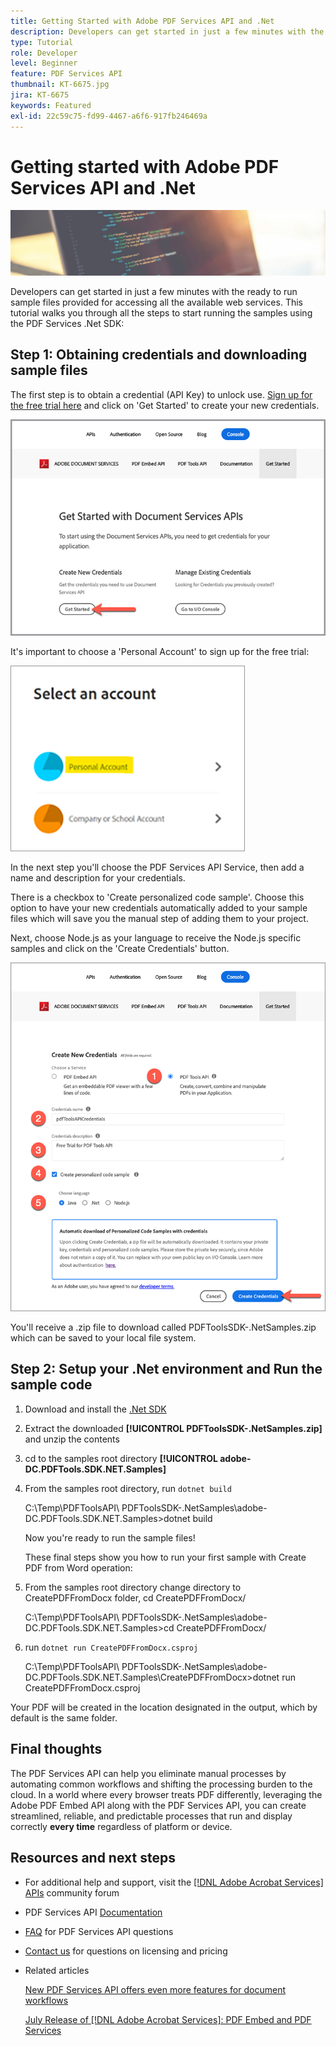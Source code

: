 ```yaml
---
title: Getting Started with Adobe PDF Services API and .Net
description: Developers can get started in just a few minutes with the ready to run sample files provided for accessing all the available web services
type: Tutorial
role: Developer
level: Beginner
feature: PDF Services API
thumbnail: KT-6675.jpg
jira: KT-6675
keywords: Featured
exl-id: 22c59c75-fd99-4467-a6f6-917fb246469a
---
```

# Getting started with Adobe PDF Services API and .Net

![Create PDF Hero Image](assets/GettingStartedJava_hero.jpg)

Developers can get started in just a few minutes with the ready to run sample files provided for accessing all the available web services. This tutorial walks you through all the steps to start running the samples using the PDF Services .Net SDK:

## Step 1: Obtaining credentials and downloading sample files

The first step is to obtain a credential (API Key) to unlock use. [Sign up for the free trial here](https://www.adobe.io/apis/documentcloud/dcsdk/gettingstarted.html) and click on 'Get Started' to create your new credentials.

![Step 1](assets/GettingStartedJava_step1.png)

It's important to choose a 'Personal Account' to sign up for the free trial:

![Personal](assets/GettingStartedJava_personal.png)

In the next step you'll choose the PDF Services API Service, then add a name and description for your credentials.

There is a checkbox to 'Create personalized code sample'. Choose this option to have your new credentials automatically added to your sample files which will save you the manual step of adding them to your project. 

Next, choose Node.js as your language to receive the Node.js specific samples and click on the 'Create Credentials' button.

![Credentials](assets/GettingStartedJava_credentials.png)

You'll receive a .zip file to download called PDFToolsSDK-.NetSamples.zip which can be saved to your local file system.

## Step 2: Setup your .Net environment and Run the sample code

1. Download and install the [.Net SDK](https://dotnet.microsoft.com/learn/dotnet/hello-world-tutorial/install)
1. Extract the downloaded **[!UICONTROL PDFToolsSDK-.NetSamples.zip]** and unzip the contents
1. cd to the samples root directory **[!UICONTROL adobe-DC.PDFTools.SDK.NET.Samples]**
1. From the samples root directory, run `dotnet build`

    C:\Temp\PDFToolsAPI\ PDFToolsSDK-.NetSamples\adobe-DC.PDFTools.SDK.NET.Samples>dotnet build

    Now you're ready to run the sample files!

    These final steps show you how to run your first sample with Create PDF from Word operation:

1. From the samples root directory change directory to CreatePDFFromDocx folder, cd CreatePDFFromDocx/

    C:\Temp\PDFToolsAPI\ PDFToolsSDK-.NetSamples\adobe-DC.PDFTools.SDK.NET.Samples>cd CreatePDFFromDocx/

1. run `dotnet run CreatePDFFromDocx.csproj`

    C:\Temp\PDFToolsAPI\ PDFToolsSDK-.NetSamples\adobe-DC.PDFTools.SDK.NET.Samples\CreatePDFFromDocx>dotnet run CreatePDFFromDocx.csproj

Your PDF will be created in the location designated in the output, which by default is the same folder.

## Final thoughts

The PDF Services API can help you eliminate manual processes by automating common workflows and shifting the processing burden to the cloud. In a world where every browser treats PDF differently, leveraging the Adobe PDF Embed API along with the PDF Services API, you can create streamlined, reliable, and predictable processes that run and display correctly **every time** regardless of platform or device.

## Resources and next steps

* For additional help and support, visit the [[!DNL Adobe Acrobat Services] APIs](https://community.adobe.com/t5/document-cloud-sdk/bd-p/Document-Cloud-SDK?page=1&sort=latest_replies&filter=all) community forum

* PDF Services API [Documentation](https://www.adobe.com/go/pdftoolsapi_doc)

* [FAQ](https://community.adobe.com/t5/document-cloud-sdk/faq-for-document-services-pdf-tools-api/m-p/10726197) for PDF Services API questions

* [Contact us](https://www.adobe.com/go/pdftoolsapi_requestform) for questions on licensing and pricing

* Related articles

    [New PDF Services API offers even more features for document workflows](https://community.adobe.com/t5/document-services-apis/new-pdf-tools-api-brings-more-capabilities-for-document-services/m-p/11294170)

    [July Release of [!DNL Adobe Acrobat Services]: PDF Embed and PDF Services](https://medium.com/adobetech/july-release-of-adobe-document-services-pdf-embed-and-pdf-tools-17211bf7776d)
